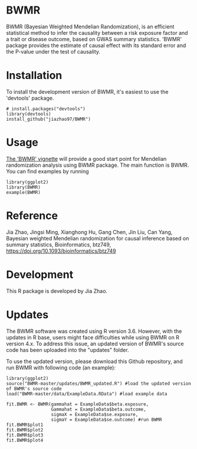 # BWMR
BWMR (Bayesian Weighted Mendelian Randomization), is an efficient statistical method to infer the causality between a risk exposure factor and a trait or disease outcome, based on GWAS summary statistics. 'BWMR' package provides the estimate of causal effect with its standard error and the P-value under the test of causality.


# Installation
To install the development version of BWMR, it's easiest to use the 'devtools' package.
```
# install.packages("devtools")
library(devtools)
install_github("jiazhao97/BWMR")
```


# Usage
[The 'BWMR' vignette](https://github.com/jiazhao97/BWMR/blob/master/vignettes/BWMR_package.pdf?raw=true) will provide a good start point for Mendelian randomization analysis using BWMR package. The main function is BWMR. You can find examples by running
```
library(ggplot2)
library(BWMR)
example(BWMR)
```


# Reference
Jia Zhao, Jingsi Ming, Xianghong Hu, Gang Chen, Jin Liu, Can Yang, Bayesian weighted Mendelian randomization for causal inference based on summary statistics, Bioinformatics, btz749, https://doi.org/10.1093/bioinformatics/btz749


# Development
This R package is developed by Jia Zhao.


# Updates
The BWMR software was created using R version 3.6. However, with the updates in R base, users might face difficulties while using BWMR on R version 4.x. To address this issue, an updated version of BWMR's source code has been uploaded into the "updates" folder. 

To use the updated version, please download this Github repository, and run BWMR with following code (an example):
```
library(ggplot2)
source("BWMR-master/updates/BWMR_updated.R") #load the updated version of BWMR's source code
load("BWMR-master/data/ExampleData.RData") #load example data

fit.BWMR <- BWMR(gammahat = ExampleData$beta.exposure,
                 Gammahat = ExampleData$beta.outcome,
                 sigmaX = ExampleData$se.exposure,
                 sigmaY = ExampleData$se.outcome) #run BWMR
fit.BWMR$plot1
fit.BWMR$plot2
fit.BWMR$plot3
fit.BWMR$plot4
```


